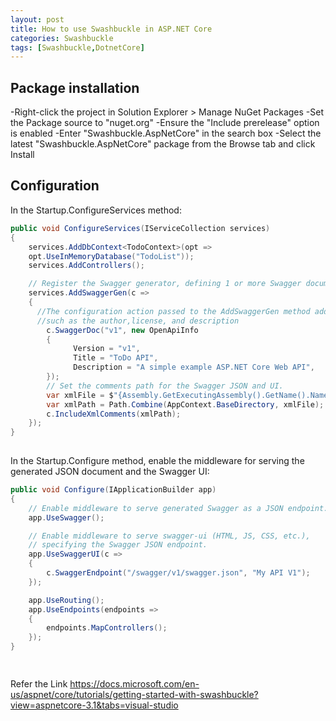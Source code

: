 ```yaml
---
layout: post
title: How to use Swashbuckle in ASP.NET Core
categories: Swashbuckle
tags: [Swashbuckle,DotnetCore]
---
```


## Package installation

-Right-click the project in Solution Explorer > Manage NuGet Packages
-Set the Package source to "nuget.org"
-Ensure the "Include prerelease" option is enabled
-Enter "Swashbuckle.AspNetCore" in the search box
-Select the latest "Swashbuckle.AspNetCore" package from the Browse tab and click Install

## Configuration
In the Startup.ConfigureServices method:
``` C#
public void ConfigureServices(IServiceCollection services)
{
    services.AddDbContext<TodoContext>(opt =>
    opt.UseInMemoryDatabase("TodoList"));
    services.AddControllers();

    // Register the Swagger generator, defining 1 or more Swagger documents
    services.AddSwaggerGen(c =>
    {
      //The configuration action passed to the AddSwaggerGen method adds information 
      //such as the author,license, and description
        c.SwaggerDoc("v1", new OpenApiInfo
        {
              Version = "v1",
              Title = "ToDo API",
              Description = "A simple example ASP.NET Core Web API",
        });
        // Set the comments path for the Swagger JSON and UI.
        var xmlFile = $"{Assembly.GetExecutingAssembly().GetName().Name}.xml";
        var xmlPath = Path.Combine(AppContext.BaseDirectory, xmlFile);
        c.IncludeXmlComments(xmlPath);
    });
}
    
```
In the Startup.Configure method, enable the middleware for serving the generated JSON document and the Swagger UI:
``` C#
public void Configure(IApplicationBuilder app)
{
    // Enable middleware to serve generated Swagger as a JSON endpoint.
    app.UseSwagger();

    // Enable middleware to serve swagger-ui (HTML, JS, CSS, etc.),
    // specifying the Swagger JSON endpoint.
    app.UseSwaggerUI(c =>
    {
        c.SwaggerEndpoint("/swagger/v1/swagger.json", "My API V1");
    });

    app.UseRouting();
    app.UseEndpoints(endpoints =>
    {
        endpoints.MapControllers();
    });
}

    
```
Refer the Link
<https://docs.microsoft.com/en-us/aspnet/core/tutorials/getting-started-with-swashbuckle?view=aspnetcore-3.1&tabs=visual-studio>